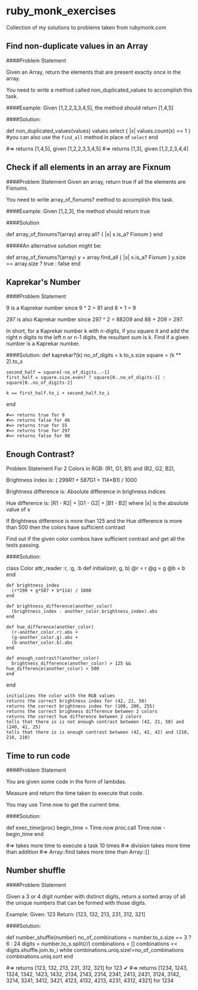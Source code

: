 # ruby_monk_exercises
Collection of my solutions to problems taken from rubymonk.com

Find non-duplicate values in an Array
------------------------------------------------------------
####Problem Statement

Given an Array, return the elements that are present exactly once in the array.

You need to write a method called non_duplicated_values to accomplish this task.

####Example: 
Given [1,2,2,3,3,4,5], the method should return [1,4,5]

####Solution:

  def non_duplicated_values(values)
    values.select { |x| values.count(x) == 1 } #you can also use the `find_all` method in place of `select`
  end
  
  #=> returns [1,4,5], given [1,2,2,3,3,4,5]
  #=> returns [1,3], given [1,2,2,3,4,4]

Check if all elements in an array are Fixnum
-----------------------------------------------------------------
####Problem Statement
Given an array, return true if all the elements are Fixnums.

You need to write array_of_fixnums? method to accomplish this task.

####Example:
Given [1,2,3], the method should return true

####Solution

  def array_of_fixnums?(array)
    array.all? { |x| x.is_a? Fixnum }
  end

#####An alternative solution might be:

  def array_of_fixnums?(array)
    y = array.find_all { |x| x.is_a? Fixnum }
    y.size == array.size ? true : false
  end
  
Kaprekar's Number
------------------------
####Problem Statement

9 is a Kaprekar number since 
9 ^ 2 = 81 and 8 + 1 = 9

297 is also Kaprekar number since 
297 ^ 2 = 88209 and 88 + 209 = 297.

In short, for a Kaprekar number k with n-digits, if you square it and add the right n digits to the left n or n-1 digits, the resultant sum is k. 
Find if a given number is a Kaprekar number.

####Solution:
  def kaprekar?(k)
    no_of_digits = k.to_s.size
    square = (k ** 2).to_s
    
    second_half = square[-no_of_digits..-1]
    first_half = square.size.even? ? square[0..no_of_digits-1] : square[0..no_of_digits-2]
    
    k == first_half.to_i + second_half.to_i
  end
  
    #=> returns true for 9
    #=> returns false for 46
    #=> returns true for 55
    #=> returns true for 297
    #=> returns false for 90
  
Enough Contrast?
-------------
Problem Statement
For 2 Colors in RGB: 
(R1, G1, B1) and (R2, G2, B2),

Brightness index is: 
( 299*R1 + 587*G1 + 114*B1) / 1000 

Brightness difference is: 
Absolute difference in brighness indices 

Hue difference is: 
|R1 - R2| + |G1 - G2| + |B1 - B2|
where |x| is the absolute value of x

If Brightness difference is more than 125 and the Hue difference is more than 500 then the colors have sufficient contrast

Find out if the given color combos have sufficient contrast and get all the tests passing.

####Solution:

  class Color
    attr_reader :r, :g, :b
    def initialize(r, g, b)
      @r = r
      @g = g
      @b = b
    end
  
    def brightness_index
      (r*299 + g*587 + b*114) / 1000
    end
  
    def brightness_difference(another_color)
      (brightness_index - another_color.brightness_index).abs
    end
  
    def hue_difference(another_color)
      (r-another_color.r).abs +
      (g-another_color.g).abs +
      (b-another_color.b).abs
    end

    def enough_contrast?(another_color)
      brightness_difference(another_color) > 125 && hue_difference(another_color) > 500
    end
  end
  
    initializes the color with the RGB values 
    returns the correct brightness index for (42, 21, 58) 
    returns the correct brightness index for (100, 200, 255) 
    returns the correct brighness difference between 2 colors 
    returns the correct hue difference between 2 colors 
    tells that there is is not enough contrast between (42, 21, 58) and (240, 41, 25) 
    tells that there is is enough contrast between (42, 42, 42) and (210, 210, 210)
  
Time to run code
------------------
####Problem Statement

You are given some code in the form of lambdas. 

Measure and return the time taken to execute that code. 

You may use Time.now to get the current time.

####Solution:

  def exec_time(proc)
    begin_time = Time.now
    proc.call
    Time.now - begin_time
  end
  
  #=> takes more time to execute a task 10 times 
  #=> division takes more time than addition 
  #=> Array::find takes more time than Array::[] 
  
Number shuffle
----------
####Problem Statement

Given a 3 or 4 digit number with distinct digits, return a sorted array of all the unique numbers that can be formed with those digits.

Example: 
Given: 123 
Return: [123, 132, 213, 231, 312, 321]

####Solution:

  def number_shuffle(number)
    no_of_combinations = number.to_s.size == 3 ? 6 : 24
    digits = number.to_s.split(//)
    combinations = []
    combinations << digits.shuffle.join.to_i while combinations.uniq.size!=no_of_combinations
    combinations.uniq.sort
  end
  
  #=> returns [123, 132, 213, 231, 312, 321] for 123 ✔
  #=> returns [1234, 1243, 1324, 1342, 1423, 1432, 2134, 2143, 2314, 2341, 2413, 2431, 3124, 3142, 3214, 3241, 3412, 3421, 4123, 4132, 4213, 4231, 4312, 4321] for 1234
